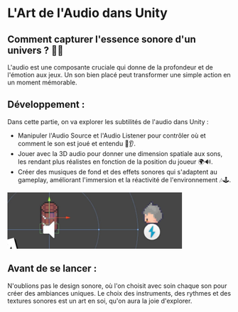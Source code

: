 # L'Art de l'Audio dans Unity
## Comment capturer l'essence sonore d'un univers ? 🎵🌌
L'audio est une composante cruciale qui donne de la profondeur et de l'émotion aux jeux. Un son bien placé peut transformer une simple action en un moment mémorable.

## Développement :
Dans cette partie, on va explorer les subtilités de l'audio dans Unity :
- Manipuler l'Audio Source et l'Audio Listener pour contrôler où et comment le son est joué et entendu 📢👂.
- Jouer avec la 3D audio pour donner une dimension spatiale aux sons, les rendant plus réalistes en fonction de la position du joueur 🌍🔊.
- Créer des musiques de fond et des effets sonores qui s'adaptent au gameplay, améliorant l'immersion et la réactivité de l'environnement 🎶🕹️.

![Audio](Images/audio.png)

## Avant de se lancer :
N'oublions pas le design sonore, où l'on choisit avec soin chaque son pour créer des ambiances uniques. Le choix des instruments, des rythmes et des textures sonores est un art en soi, qu'on aura la joie d'explorer.
